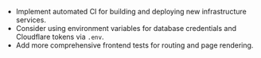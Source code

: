 - Implement automated CI for building and deploying new infrastructure services.
- Consider using environment variables for database credentials and Cloudflare tokens via `.env`.
- Add more comprehensive frontend tests for routing and page rendering.
